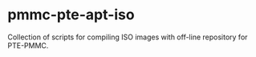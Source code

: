 pmmc-pte-apt-iso
================

Collection of scripts for compiling ISO images with off-line repository for PTE-PMMC.